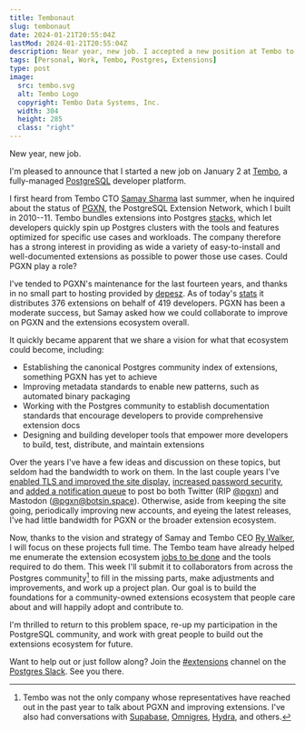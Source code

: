 ```yaml
---
title: Tembonaut
slug: tembonaut
date: 2024-01-21T20:55:04Z
lastMod: 2024-01-21T20:55:04Z
description: Near year, new job. I accepted a new position at Tembo to work on improving the PostgreSQL extension ecosystem full time.
tags: [Personal, Work, Tembo, Postgres, Extensions]
type: post
image:
  src: tembo.svg
  alt: Tembo Logo
  copyright: Tembo Data Systems, Inc.
  width: 304
  height: 285
  class: "right"
---
```


New year, new job.

I'm pleased to announce that I started a new job on January 2 at [Tembo], a
fully-managed [PostgreSQL] developer platform.

I first heard from Tembo CTO [Samay Sharma] last summer, when he inquired about
the status of [PGXN], the PostgreSQL Extension Network, which I built in
2010--11. Tembo bundles extensions into Postgres [stacks], which let developers
quickly spin up Postgres clusters with the tools and features optimized for
specific use cases and workloads. The company therefore has a strong interest in
providing as wide a variety of easy-to-install and well-documented extensions as
possible to power those use cases. Could PGXN play a role?

I've tended to PGXN's maintenance for the last fourteen years, and thanks in no
small part to hosting provided by [depesz]. As of today's [stats] it distributes
376 extensions on behalf of 419 developers. PGXN has been a moderate success,
but Samay asked how we could collaborate to improve on PGXN and the extensions
ecosystem overall.

It quickly became apparent that we share a vision for what that ecosystem could
become, including:

*   Establishing the canonical Postgres community index of extensions, something
    PGXN has yet to achieve
*   Improving metadata standards to enable new patterns, such as automated binary
    packaging
*   Working with the Postgres community to establish documentation standards
    that encourage developers to provide comprehensive extension docs
*   Designing and building developer tools that empower more developers to
    build, test, distribute, and maintain extensions

Over the years I've have a few ideas and discussion on these topics, but seldom
had the bandwidth to work on them. In the last couple years I've [enabled TLS
and improved the site display], [increased password security], and [added a
notification queue] to post bo both Twitter (RIP [@pgxn]) and Mastodon
([@pgxn@botsin.space]). Otherwise, aside from keeping the site going,
periodically improving new accounts, and eyeing the latest releases, I've had
little bandwidth for PGXN or the broader extension ecosystem.

Now, thanks to the vision and strategy of Samay and Tembo CEO [Ry Walker], I
will focus on these projects full time. The Tembo team have already helped me
enumerate the extension ecosystem [jobs to be done] and the tools required to do
them. This week I'll submit it to collaborators from across the Postgres
community[^others] to fill in the missing parts, make adjustments and
improvements, and work up a project plan. Our goal is to build the foundations
for a community-owned extensions ecosystem that people care about and will
happily adopt and contribute to.

I'm thrilled to return to this problem space, re-up my participation in the
PostgreSQL community, and work with great people to build out the extensions
ecosystem for future.

Want to help out or just follow along? Join the [#extensions] channel on the
[Postgres Slack]. See you there.

  [^others]: Tembo was not the only company whose representatives have reached
    out in the past year to talk about PGXN and improving extensions. I've also
    had conversations with [Supabase], [Omnigres], [Hydra], and others. 

  [Tembo]: https://tembo.io/ "Tembo: Goodbye Database Sprawl, Hello Postgres"
  [PostgreSQL]: https://www.postgresql.org
    "PostgreSQL: The world's most advanced open source database"
  [Samay Sharma]: https://www.linkedin.com/in/samay-sharma-b6465122
    "Samay Sharma - Chief Technology Officer - Tembo | LinkedIn"
  [PGXN]: https://pgxn.org/ "The PostgreSQL Extension Network"
  [stacks]: https://tembo.io/docs/category/tembo-stacks/
    "Tembo Docs: Tembo Stacks"
  [depesz]: https://www.depesz.com "select * from depesz;"
  [stats]: https://pgxn.org/about/ "About PGXN"
  [enabled TLS and improved the site display]: https://blog.pgxn.org/post/651216661677064192/a-few-belated-pgxn-updates
    "PGXN Blog: “A Few Belated PGXN Updates”"
  [increased password security]: https://blog.pgxn.org/post/655912318549606400/password-storage-update
    "PGXN Blog: “Password Storage Update”"
  [added a notification queue]: https://blog.pgxn.org/post/709635160523620352/hello-mastodon
    "PGXN Blog: “Hello Mastodon 🐘”"
  [@pgxn]: https://twitter.com/pgxn/ "PGXN on Twitter"
  [@pgxn@botsin.space]: https://botsin.space/@pgxn
    "PGXN on Mastodon"
  [Ry Walker]: https://www.linkedin.com/in/rywalker "Ry Walker - Tembo, Inc. |
    LinkedIn"
  [jobs to be done]: https://strategyn.com/jobs-to-be-done/jobs-to-be-done-theory/
    "Fundamentals of Jobs-to-be-Done Theory"
  [#extensions]: https://postgresteam.slack.com/archives/C056ZA93H1A
    "Postgres Slack/#extensions: Extensions and extension-related accessories"
  [Postgres Slack]: https://pgtreats.info/slack-invite
    "Join the Postgres Slack"
   [Supabase]: https://supabase.com "Supabase | The Open Source Firebase Alternative"
   [Omnigres]: https://omnigres.com "Omnigres: Postgres as a Platform"
   [Hydra]: https://www.hydra.so "Hydra - Fast Postgres Analytics ++"

